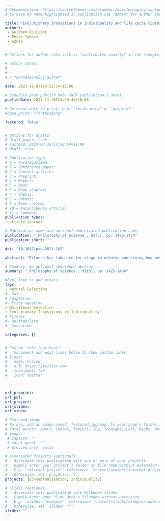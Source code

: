```yaml
---
# Documentation: https://sourcethemes.com/academic/docs/managing-content/ 
# to have my name highlighted in publication use "admin" for author instead of Pierrick Bourrat

title: "Evolutionary transitions in individuality and life cycle closure"
authors:  
 - Guilhem Doulcier
 - Peter Takacs
 - admin


# Options for author note such as "contributed equally" in the example below, assuming they are three authors, the third author is corresponding author.

# author_notes:
# - 
# - 
# - "Corresponding author"
 
date: 2023-11-07T14:51:54+11:00

# Schedule page publish date (NOT publication's date).
publishDate: 2023-11-30T23:29:48+10:00

# Optional date to print, e.g. "forthcoming" or "preprint"
#date_print: "forthcoming"

featured: false


# Options for drafts
# draft_paper: true
# lastmod: 2023-02-16T14:50:54+11:00
# draft: true

# Publication type.
# 0 = Uncategorized;
# 1 = Conference paper;
# 2 = Journal article;
# 3 = Preprint;
# 4 = Report;
# 5 = Book;
# 6 = Book chapter;
# 7 = Thesis;
# 8 = Patent;
# 9 = Book review;
# 10 = Encyclopedia article;
# 11 = Comment;
publication_types:
- article-journal

# Publication name and optional abbreviated publication name.
publication: "_Philosophy of Science_, 91(5), pp. 1425-1434"
publication_short: ""

doi: "10.1017/psa.2023.162"

abstract: "Fitness has taken center stage in debates concerning how best to identify evolutionary transitions in individuality (ETIs). An influential framework proposes that an ETI occurs only when fitness is exported from constituent particles to a collective. We reformulate the conceptual structure of this framework as involving three steps. The culminating step compares “counterfactual” fitnesses against a long-run measure of fitness. This comparison assumes that collective-level fitness mereologically supervenes on particle fitness. However, if this assumption is rigorously enforced, the proposed conditions for identifying ETIs prove to be too weak. We here suggest an alternative model of ETIs centered around traits."

# Summary. An optional shortened abstract.
summary: "_Philosophy of Science_, 91(5), pp. 1425-1434"

#Feel free to add others
tags:
- Natural Selection
#- Gaia
# Adaptation
#- Price equation
- Multilevel Selection
- Evolutionary Transitions in Individuality
# Fitness
#- Heritability
#- Causation

categories: []


# Custom links (optional).
#   Uncomment and edit lines below to show custom links.
# links:
# - name: Follow
#   url: https://twitter.com
#   icon_pack: fab
#   icon: twitter



url_preprint:
url_pdf:
url_project:
url_slides:
url_video:

# Featured image
# To use, add an image named `featured.jpg/png` to your page's folder. 
# Focal points: Smart, Center, TopLeft, Top, TopRight, Left, Right, BottomLeft, Bottom, BottomRight.
# image:
 # caption: ""
 # focal_point: ""
 # preview_only: false

# Associated Projects (optional).
#   Associate this publication with one or more of your projects.
#   Simply enter your project's folder or file name without extension.
#   E.g. `internal-project` references `content/project/internal-project/index.md`.
#   Otherwise, set `projects: []`.
projects: [conceptualisation, individuality]

# Slides (optional).
#   Associate this publication with Markdown slides.
#   Simply enter your slide deck's filename without extension.
#   E.g. `slides: "example"` references `content/slides/example/index.md`.
#   Otherwise, set `slides: ""`.
slides: ""
---
```

